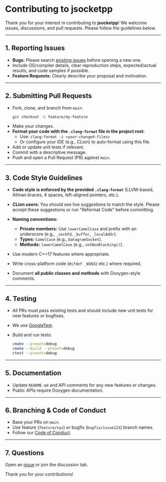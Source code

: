 # Contributing to jsocketpp

Thank you for your interest in contributing to **jsocketpp**!
We welcome issues, discussions, and pull requests. Please follow the guidelines below.

---

## 1. Reporting Issues

- **Bugs:** Please search [existing issues](https://github.com/MangaD/jsocketpp/issues) before opening a new one.
- Include OS/compiler details, clear reproduction steps, expected/actual results, and code samples if possible.
- **Feature Requests:** Clearly describe your proposal and motivation.

---

## 2. Submitting Pull Requests

- Fork, clone, and branch from `main`:
  ```sh
  git checkout -b feature/my-feature
  ```

* Make your changes.
* **Format your code with the `.clang-format` file in the project root**:
  * Use: `clang-format -i <your-changed-files>`
  * Or configure your IDE (e.g., CLion) to auto-format using this file.
* Add or update unit tests if relevant.
* Commit with a descriptive message.
* Push and open a Pull Request (PR) against `main`.

---

## 3. Code Style Guidelines

* **Code style is enforced by the provided `.clang-format`** (LLVM-based, Allman braces, 4 spaces, left-aligned pointers, etc.).
* **CLion users:** You should see live suggestions to match the style. Please accept these suggestions or run "Reformat Code" before committing.
* **Naming conventions:**

  * **Private members:** Use `lowerCamelCase` and prefix with an underscore (e.g., `_sockFd`, `_buffer`, `_localAddr`).
  * **Types:** `CamelCase` (e.g., `DatagramSocket`).
  * **Methods:** `lowerCamelCase` (e.g., `setNonBlocking()`).
* Use modern C++17 features where appropriate.
* Write cross-platform code (`#ifdef _WIN32` etc.) where required.
* Document **all public classes and methods** with Doxygen-style comments.

---

## 4. Testing

* All PRs must pass existing tests and should include new unit tests for new features or bugfixes.
* We use [GoogleTest](https://github.com/google/googletest).
* Build and run tests:

  ```sh
  cmake --preset=debug
  cmake --build --preset=debug
  ctest --preset=debug
  ```

---

## 5. Documentation

* Update `README.md` and API comments for any new features or changes.
* Public APIs require Doxygen documentation.

---

## 6. Branching & Code of Conduct

* Base your PRs on `main`.
* Use feature (`feature/xyz`) or bugfix (`bugfix/issue123`) branch names.
* Follow our [Code of Conduct](CODE_OF_CONDUCT.md).

---

## 7. Questions

Open an [issue](https://github.com/youruser/jsocketpp/issues) or join the discussion tab.

Thank you for your contributions!

